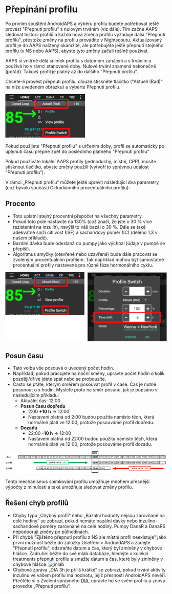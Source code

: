 # Přepínání profilu

Po prvním spuštění AndroidAPS a výběru profilu budete potřebovat ještě provést "Přepnutí profilu" s nulovým trváním (viz dále). Tím začne AAPS sledovat historii profilů a každá nová změna profilu vyžaduje další "Přepnutí profilu", přestože změny na profilu provádíte v Nightscoutu. Aktualizovaný profil je do AAPS načtený okamžitě, ale potřebujete ještě přepnutí stejného profilu (v NS nebo AAPS), abyste tyto změny začali reálně používat.

AAPS si vnitřně dělá snímek profilu s datumem zahájení a s trváním a používá ho v rámci stanovené doby. Nulové trvání znamená nekonečně (pořád). Takový profil je platný až do dalšího "Přepnutí profilu".

Chcete-li provést přepnutí profilu, dlouze stiskněte tlačítko ("Aktuell (Rad)" na níže uvedeném obrázku) a vyberte Přepnutí profilu.

![Přepínání profilu](../images/ProfileSwitch_HowTo.png)

Pokud použijete "Přepnutí profilu" s určením doby, profil se automaticky po uplynutí času přepne zpět do posledního platného "Přepnutí profilu"

Pokud používáte lokální AAPS profily (jednoduchý, místní, CPP), musíte stisknout tlačítko, abyste změny použili (vytvoří to správnou událost "Přepnutí profilu").

V rámci „Přepnutí profilu“ můžete ještě upravit následující dva parametry (což bývalo součástí Cirkadiánního procentuálního profilu):

## Procento

* Toto uplatní stejný procentní přepočet na všechny parametry. 
* Pokud toto pole nastavíte na 130% (což značí, že jste o 30 % více rezistentní na inzulín), navýší to váš bazál o 30 %. Dále se také adekvátně sníží citlivost (ISF) a sacharidový poměr (IC) (děleno 1,3 v našem příkladě). 
* Bazální dávka bude odeslaná do pumpy jako výchozí (údaje v pumpě se přepíší). 
* Algoritmus smyčky (otevřené nebo uzavřené) bude dále pracovat se zvoleným procentuálním profilem. Tak například mohou být samostatné procentuální profily nastavené pro různé fáze hormonálního cyklu.

![Profilový procentní podíl a časový posun](../images/ProfileSwitchTimeShift2.png)

## Posun času

* Tato volba vše posouvá o uvedený počet hodin. 
* Například, pokud pracujete na noční směny, upravte počet hodin o kolik později/dříve jdete spát nebo se probouzíte.
* Často se ptáte, kterým směrem posouvat profil v čase. Čas je nutné posunout o x hodin. Myslete proto na směr posunu, jak je popsáno v následujícím příkladu: 
  * Aktuální čas: 12:00
  * **Posun času dopředu** 
    * 2:00 **+10 h** -> 12:00
    * Nastavení platná od 2:00 budou použita namísto těch, která normálně platí ve 12:00, protože posouváme profil dopředu.
  * **Dozadu** 
    * 22:00 **-10 h** -> 12:00
    * Nastavení platná od 22:00 budou použita namísto těch, která normálně platí ve 12:00, protože posouváme profil dozadu.

![Směry posunu profilu v čase](../images/ProfileSwitch_PlusMinus2.png)

Tento mechanismus snímkování profilu umožňuje mnohem přesnější výpočty z minulosti a také umožňuje sledovat změny profilu.

## Řešení chyb profilů

* Chyby typu „Chybný profil“ nebo „Bazální hodnoty nejsou zarovnané na celé hodiny“ se zobrazí, pokud nemáte bazální dávky nebo inzulíno-sacharidové poměry zarovnané na celé hodiny. Pumpy DanaR a DanaRS nepodporují změny po půlhodinách.
* Při chybě "Zjištěno přepnutí profilu z NS ale místní profil neexistuje" jako první možnost běžte do záložky Ošetření v AndroidAPS a zadejte "Přepnutí profilu", odstraňte datum a čas, který byl zmíněný v chybové hlášce. Zadruhé: běžte do své mlab databáze, hledejte v kolekci treatments přepnutí profilu a smažte datum a čas, které byly zmíněny v chybové hlášce. ![mlab](https://files.gitter.im/MilosKozak/AndroidAPS/I5am/image.png)
* Chybová zpráva „DIA 3h je příliš krátké“ se zobrazí, pokud trvání aktivity inzulínu ve vašem profilu má hodnotu, jejíž přesnosti AndroidAPS nevěří. Přečtěte si o Zvolení správného [DIA](http://www.diabettech.com/insulin/why-we-are-regularly-wrong-in-the-duration-of-insulin-action-dia-times-we-use-and-why-it-matters/), upravte ho ve svém profilu a znovu proveďte „Přepnutí profilu“.